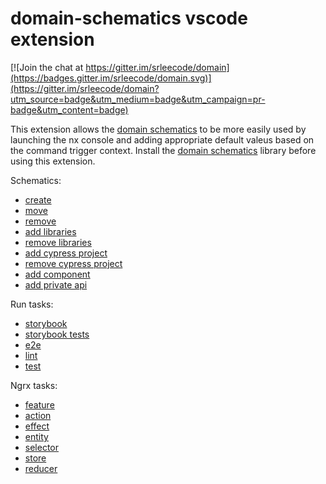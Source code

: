 # domain-schematics vscode extension

[![Join the chat at https://gitter.im/srleecode/domain](https://badges.gitter.im/srleecode/domain.svg)](https://gitter.im/srleecode/domain?utm_source=badge&utm_medium=badge&utm_campaign=pr-badge&utm_content=badge)

This extension allows the [domain schematics](https://github.com/srleecode/domain) to be more easily used by launching the nx console and adding appropriate default valeus based on the command trigger context. Install the [domain schematics](https://github.com/srleecode/domain) library before using this extension.

Schematics:
 - [create](readme/create.md)
 - [move](readme/move.md)
 - [remove](readme/remove.md)
 - [add libraries](readme/add-libraries.md)
 - [remove libraries](readme/remove-libraries.md)
 - [add cypress project](readme/add-cyporess-project.md)
 - [remove cypress project](readme/remove-cypress-project.md)
 - [add component](readme/add-component.md)
 - [add private api](readme/add-private-api.md)

Run tasks:
 - [storybook](readme/storybook.md)
 - [storybook tests](readme/storybook-e2e.md)
 - [e2e](readme/e2e.md)
 - [lint](readme/lint.md)
 - [test](readme/test.md)

Ngrx tasks:
 - [feature](readme/add-ngrx-feature.md)
 - [action](readme/add-ngrx-action.md)
 - [effect](readme/add-ngrx-effect.md)
 - [entity](readme/add-ngrx-entity.md)
 - [selector](readme/add-ngrx-selector.md)
 - [store](readme/add-ngrx-store.md)
 - [reducer](readme/add-ngrx-reducer.md)